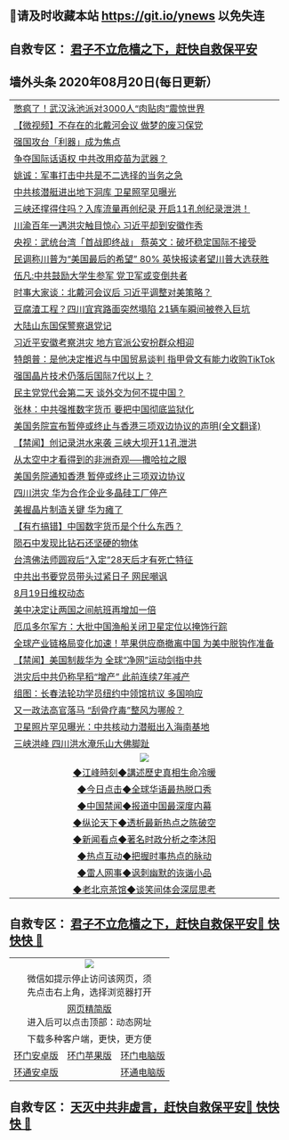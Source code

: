 ## 📩请及时收藏本站 https://git.io/ynews 以免失连</a>
## 自救专区： [君子不立危樯之下，赶快自救保平安 ](https://github.com/pwgy/td/blob/master/README.md)

## 墙外头条 2020年08月20日(每日更新）</a>

 <table>
<tr><td colspan="2" align="left"><a href="https://zrmplbjj.xvhtf.cyou/?name=c1213965&key=krgexxuardvhjliu&from=gy2">憋疯了！武汉泳池派对3000人“肉贴肉”震惊世界</a></td></tr>
<tr><td colspan="2" align="left"><a href="https://zrmplbjj.xvhtf.cyou/?name=c1213947&key=krgexxuardvhjliu&from=gy2">【微视频】不存在的北戴河会议 做梦的废习保党</a></td></tr>
<tr><td colspan="2" align="left"><a href="https://zrmplbjj.xvhtf.cyou/?name=c1213998&key=krgexxuardvhjliu&from=gy2">强国攻台「利器」成为焦点</a></td></tr>
<tr><td colspan="2" align="left"><a href="https://zrmplbjj.xvhtf.cyou/?name=c1214002&key=krgexxuardvhjliu&from=gy2">争夺国际话语权 中共改用疫苗为武器？</a></td></tr>
<tr><td colspan="2" align="left"><a href="https://zrmplbjj.xvhtf.cyou/?name=c1213961&key=krgexxuardvhjliu&from=gy2">姚诚：军事打击中共是不二选择的当务之急</a></td></tr>
<tr><td colspan="2" align="left"><a href="https://zrmplbjj.xvhtf.cyou/?name=c1214001&key=krgexxuardvhjliu&from=gy2">中共核潜艇进出地下洞库 卫星照罕见曝光</a></td></tr>
<tr><td colspan="2" align="left"><a href="https://zrmplbjj.xvhtf.cyou/?name=c1214004&key=krgexxuardvhjliu&from=gy2">三峡还撑得住吗？入库流量再创纪录 开启11孔创纪录泄洪！</a></td></tr>
<tr><td colspan="2" align="left"><a href="https://zrmplbjj.xvhtf.cyou/?name=c1213995&key=krgexxuardvhjliu&from=gy2">川渝百年一遇洪灾触目惊心 习近平却到安徽作秀</a></td></tr>
<tr><td colspan="2" align="left"><a href="https://zrmplbjj.xvhtf.cyou/?name=c1213994&key=krgexxuardvhjliu&from=gy2">央视：武统台湾「首战即终战」 蔡英文：破坏稳定国际不接受</a></td></tr>
<tr><td colspan="2" align="left"><a href="https://zrmplbjj.xvhtf.cyou/?name=c1214007&key=krgexxuardvhjliu&from=gy2">民调称川普为“美国最后的希望” 80% 英快报读者望川普大选获胜</a></td></tr>
<tr><td colspan="2" align="left"><a href="https://zrmplbjj.xvhtf.cyou/?name=c1214008&key=krgexxuardvhjliu&from=gy2">伍凡:中共鼓励大学生参军 党卫军或变倒共者</a></td></tr>
<tr><td colspan="2" align="left"><a href="https://zrmplbjj.xvhtf.cyou/?name=c1213942&key=krgexxuardvhjliu&from=gy2">时事大家谈：北戴河会议后 习近平调整对美策略？</a></td></tr>
<tr><td colspan="2" align="left"><a href="https://zrmplbjj.xvhtf.cyou/?name=c1214005&key=krgexxuardvhjliu&from=gy2">豆腐渣工程？四川宜宾路面突然塌陷 21辆车瞬间被卷入巨坑</a></td></tr>
<tr><td colspan="2" align="left"><a href="https://zrmplbjj.xvhtf.cyou/?name=c1213900&key=krgexxuardvhjliu&from=gy2">大陆山东国保警察退党记</a></td></tr>
<tr><td colspan="2" align="left"><a href="https://zrmplbjj.xvhtf.cyou/?name=c1213940&key=krgexxuardvhjliu&from=gy2">习近平安徽考察洪灾 地方官派公安扮群众相迎</a></td></tr>
<tr><td colspan="2" align="left"><a href="https://zrmplbjj.xvhtf.cyou/?name=c1213996&key=krgexxuardvhjliu&from=gy2">特朗普：是他决定推迟与中国贸易谈判 指甲骨文有能力收购TikTok</a></td></tr>
<tr><td colspan="2" align="left"><a href="https://zrmplbjj.xvhtf.cyou/?name=c1213997&key=krgexxuardvhjliu&from=gy2">强国晶片技术仍落后国际7代以上？</a></td></tr>
<tr><td colspan="2" align="left"><a href="https://zrmplbjj.xvhtf.cyou/?name=c1213968&key=krgexxuardvhjliu&from=gy2">民主党党代会第二天 谈外交为何不提中国？</a></td></tr>
<tr><td colspan="2" align="left"><a href="https://zrmplbjj.xvhtf.cyou/?name=c1213925&key=krgexxuardvhjliu&from=gy2">张林：中共强推数字货币 要把中国彻底监狱化</a></td></tr>
<tr><td colspan="2" align="left"><a href="https://zrmplbjj.xvhtf.cyou/?name=c1213963&key=krgexxuardvhjliu&from=gy2">美国务院宣布暂停或终止与香港三项双边协议的声明(全文翻译)</a></td></tr>
<tr><td colspan="2" align="left"><a href="https://zrmplbjj.xvhtf.cyou/?name=c1213977&key=krgexxuardvhjliu&from=gy2">【禁闻】创记录洪水来袭 三峡大坝开11孔泄洪</a></td></tr>
<tr><td colspan="2" align="left"><a href="https://zrmplbjj.xvhtf.cyou/?name=c1213966&key=krgexxuardvhjliu&from=gy2">从太空中才看得到的非洲奇观──撒哈拉之眼</a></td></tr>
<tr><td colspan="2" align="left"><a href="https://zrmplbjj.xvhtf.cyou/?name=c1213946&key=krgexxuardvhjliu&from=gy2">美国务院通知香港 暂停或终止三项双边协议</a></td></tr>
<tr><td colspan="2" align="left"><a href="https://zrmplbjj.xvhtf.cyou/?name=c1214006&key=krgexxuardvhjliu&from=gy2">四川洪灾 华为合作企业多晶硅工厂停产</a></td></tr>
<tr><td colspan="2" align="left"><a href="https://zrmplbjj.xvhtf.cyou/?name=c1213964&key=krgexxuardvhjliu&from=gy2">美握晶片制造关键 华为瘫了</a></td></tr>
<tr><td colspan="2" align="left"><a href="https://zrmplbjj.xvhtf.cyou/?name=c1213920&key=krgexxuardvhjliu&from=gy2">【有冇搞错】中国数字货币是个什么东西？</a></td></tr>
<tr><td colspan="2" align="left"><a href="https://zrmplbjj.xvhtf.cyou/?name=c1213967&key=krgexxuardvhjliu&from=gy2">陨石中发现比钻石还坚硬的物体</a></td></tr>
<tr><td colspan="2" align="left"><a href="https://zrmplbjj.xvhtf.cyou/?name=c1213950&key=krgexxuardvhjliu&from=gy2">台湾佛法师圆寂后“入定”28天后才有死亡特征</a></td></tr>
<tr><td colspan="2" align="left"><a href="https://zrmplbjj.xvhtf.cyou/?name=c1213921&key=krgexxuardvhjliu&from=gy2">中共出书要党员带头过紧日子 网民嘲讽</a></td></tr>
<tr><td colspan="2" align="left"><a href="https://zrmplbjj.xvhtf.cyou/?name=c1213975&key=krgexxuardvhjliu&from=gy2">8月19日维权动态</a></td></tr>
<tr><td colspan="2" align="left"><a href="https://zrmplbjj.xvhtf.cyou/?name=c1213939&key=krgexxuardvhjliu&from=gy2">美中决定让两国之间航班再增加一倍</a></td></tr>
<tr><td colspan="2" align="left"><a href="https://zrmplbjj.xvhtf.cyou/?name=c1213938&key=krgexxuardvhjliu&from=gy2">厄瓜多尔军方：大批中国渔船关闭卫星定位以掩饰行踪</a></td></tr>
<tr><td colspan="2" align="left"><a href="https://zrmplbjj.xvhtf.cyou/?name=c1213952&key=krgexxuardvhjliu&from=gy2">全球产业链格局变化加速！苹果供应商撤离中国 为美中脱钩作准备</a></td></tr>
<tr><td colspan="2" align="left"><a href="https://zrmplbjj.xvhtf.cyou/?name=c1213960&key=krgexxuardvhjliu&from=gy2">【禁闻】美国制裁华为 全球“净网”运动剑指中共</a></td></tr>
<tr><td colspan="2" align="left"><a href="https://zrmplbjj.xvhtf.cyou/?name=c1214003&key=krgexxuardvhjliu&from=gy2">洪灾后中共仍称早稻“增产” 此前连续7年减产</a></td></tr>
<tr><td colspan="2" align="left"><a href="https://zrmplbjj.xvhtf.cyou/?name=c1213923&key=krgexxuardvhjliu&from=gy2">组图：长春法轮功学员纽约中领馆抗议 多国响应</a></td></tr>
<tr><td colspan="2" align="left"><a href="https://zrmplbjj.xvhtf.cyou/?name=c1213987&key=krgexxuardvhjliu&from=gy2">又一政法高官落马 “刮骨疗毒”整风为哪般？</a></td></tr>
<tr><td colspan="2" align="left"><a href="https://zrmplbjj.xvhtf.cyou/?name=c1213983&key=krgexxuardvhjliu&from=gy2">卫星照片罕见曝光：中共核动力潜艇出入海南基地</a></td></tr>
<tr><td colspan="2" align="left"><a href="https://zrmplbjj.xvhtf.cyou/?name=c1213926&key=krgexxuardvhjliu&from=gy2">三峡洪峰 四川洪水淹乐山大佛脚趾</a></td></tr>

 <tr>
   <td colspan="2" align=center><img src="https://cdn.jsdelivr.net/gh/gyoupiodf/im1/jf-1.jpg"></td>
  </tr>
   <tr>
   <td colspan="2" align=center> 
<a href="https://xdihm.casa/oo.aspx?name=c922850&key=sdxhftoyfkhpuaxy&from=gy2&tag=9877">◆江峰時刻◆講述歷史真相生命冷暖</a><br/>
    </td>
  </tr>
   <tr>
   <td colspan="2" align=center> 
<a href="https://xdihm.casa/oo.aspx?name=c816850&key=sdxhftoyfkhpuaxy&from=gy2&tag=9877">◆今日点击◆全球华语最热脱口秀</a><br/>
    </td>
  </tr>
  <tr>
  <td colspan="2" align=center>
<a href="https://xdihm.casa/oo.aspx?name=c816860&key=sdxhftoyfkhpuaxy&from=gy2&tag=99733110">◆中国禁闻◆报道中国最深度内幕</a><br/>
   </tr>
  <tr>
     <td colspan="2" align=center>
<a href="https://xdihm.casa/oo.aspx?name=c816855&key=sdxhftoyfkhpuaxy&from=gy2&tag=997110">◆纵论天下◆透析最新热点之陈破空</a><br/>
   </tr>
   <tr>
      <td colspan="2" align=center>
<a href="https://xdihm.casa/oo.aspx?name=c838308&key=sdxhftoyfkhpuaxy&from=gy2&tag=9973110">◆新闻看点◆著名时政分析之李沐阳</a><br/>
   </tr>
   <tr>
     <td colspan="2" align=center>
<a href="https://xdihm.casa/oo.aspx?name=c816852&key=sdxhftoyfkhpuaxy&from=gy2&tag=9733110">◆热点互动◆把握时事热点的脉动</a><br/>
   </tr>
   <tr>
      <td colspan="2" align=center>
<a href="https://xdihm.casa/oo.aspx?name=c816694&key=sdxhftoyfkhpuaxy&from=gy2&tag=93310">◆雷人网事◆讽刺幽默的诙谐小品</a><br/>
   </tr>
   <tr>
    <td colspan="2" align=center>
<a href="https://xdihm.casa/oo.aspx?name=c816650&key=sdxhftoyfkhpuaxy&from=gy2&tag=9973110">◆老北京茶馆◆谈笑间体会深层思考</a><br/>
   </tr>
</table>

 ## 自救专区： [君子不立危樯之下，赶快自救保平安🍎 快快快 📩](https://github.com/pwgy/td/blob/master/README.md)
 
<table>
  <tr>
    <td colspan="3" align="center"><img src="https://cdn.jsdelivr.net/gh/opipe/up/oGate65.jpg"/></td>
  </tr>
  <tr>
    <td colspan="3" align="center">微信如提示停止访问该网页，须<br/>先点击右上角，选择浏览器打开</td>
  <tr>
  <tr>
    <td colspan="3" align="center"><a href="https://gitcdn.xyz/cdn/otiny/up/master/show005.htm">网页精简版</a><br/>进入后可以点击顶部：动态网址</td>
  </tr>
  <tr>
    <td colspan="3" align="center">下载多种客户端，更快，更方便</td>
  <tr>
  <tr>
    <td align="center"><a href="https://cdn.jsdelivr.net/gh/opipe/up/oGatea.apk">环门安卓版</a></td>
    <td align="center"><a href="https://x.co/odisk">环门苹果版</a></td>
    <td align="center"><a href="https://cdn.jsdelivr.net/gh/opipe/up/oGate.zip">环门电脑版</a></td>
  </tr>
  <tr>
    <td align="center"><a href="https://cdn.jsdelivr.net/gh/opipe/up/oPipe.apk">环通安卓版</a></td>
    <td align="center"></td>
    <td align="center"><a href="https://raw.githubusercontent.com/opipe/up/master/oPipe.zip">环通电脑版</a></td>
  </tr>
  
</table>


 ## 自救专区： [天灭中共非虚言，赶快自救保平安🍎 快快快 📩](https://github.com/pwgy/td/blob/master/README.md)
